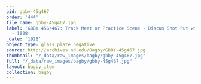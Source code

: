 ```yaml
---
pid: gbby-45g467
order: '444'
file_name: gbby-45g467.jpg
label: 'GBBY 45G/467: Track Meet or Practice Scene - Discus Shot Put with Edward McSweeney?
  - 1928'
_date: '1928'
object_type: glass plate negative
source: http://archives.nd.edu/Bagby/GBBY-45g467.jpg
thumbnail: "/_data/raw_images/bagby/gbby-45g467.jpg"
full: "/_data/raw_images/bagby/gbby-45g467.jpg"
layout: bagby_item
collection: bagby
---
```

